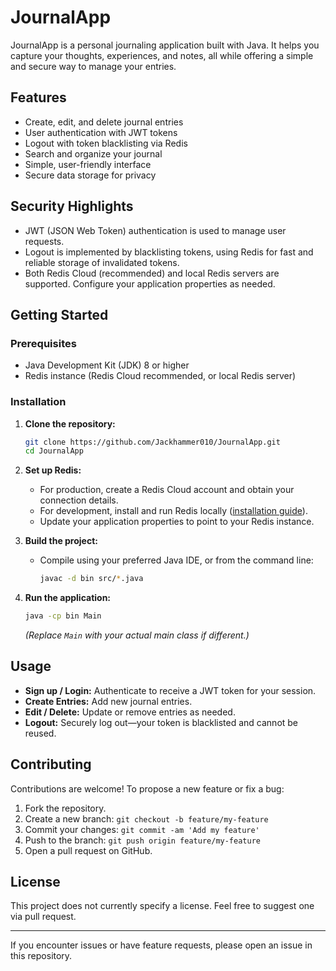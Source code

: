 # JournalApp

JournalApp is a personal journaling application built with Java. It helps you capture your thoughts, experiences, and notes, all while offering a simple and secure way to manage your entries.

## Features

- Create, edit, and delete journal entries
- User authentication with JWT tokens
- Logout with token blacklisting via Redis
- Search and organize your journal
- Simple, user-friendly interface
- Secure data storage for privacy

## Security Highlights

- JWT (JSON Web Token) authentication is used to manage user requests.
- Logout is implemented by blacklisting tokens, using Redis for fast and reliable storage of invalidated tokens.
- Both Redis Cloud (recommended) and local Redis servers are supported. Configure your application properties as needed.

## Getting Started

### Prerequisites

- Java Development Kit (JDK) 8 or higher
- Redis instance (Redis Cloud recommended, or local Redis server)

### Installation

1. **Clone the repository:**
   ```bash
   git clone https://github.com/Jackhammer010/JournalApp.git
   cd JournalApp
   ```

2. **Set up Redis:**
    - For production, create a Redis Cloud account and obtain your connection details.
    - For development, install and run Redis locally ([installation guide](https://redis.io/topics/quickstart)).
    - Update your application properties to point to your Redis instance.

3. **Build the project:**
    - Compile using your preferred Java IDE, or from the command line:
      ```bash
      javac -d bin src/*.java
      ```

4. **Run the application:**
   ```bash
   java -cp bin Main
   ```
   *(Replace `Main` with your actual main class if different.)*

## Usage

- **Sign up / Login:** Authenticate to receive a JWT token for your session.
- **Create Entries:** Add new journal entries.
- **Edit / Delete:** Update or remove entries as needed.
- **Logout:** Securely log out—your token is blacklisted and cannot be reused.

## Contributing

Contributions are welcome! To propose a new feature or fix a bug:

1. Fork the repository.
2. Create a new branch: `git checkout -b feature/my-feature`
3. Commit your changes: `git commit -am 'Add my feature'`
4. Push to the branch: `git push origin feature/my-feature`
5. Open a pull request on GitHub.

## License

This project does not currently specify a license. Feel free to suggest one via pull request.

---

If you encounter issues or have feature requests, please open an issue in this repository.

